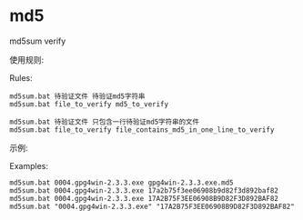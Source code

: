 # md5
md5sum verify

使用规则:  

Rules:

    md5sum.bat 待验证文件 待验证md5字符串
    md5sum.bat file_to_verify md5_to_verify

    md5sum.bat 待验证文件 只包含一行待验证md5字符串的文件
    md5sum.bat file_to_verify file_contains_md5_in_one_line_to_verify

示例:  

Examples:

    md5sum.bat 0004.gpg4win-2.3.3.exe gpg4win-2.3.3.exe.md5
    md5sum.bat 0004.gpg4win-2.3.3.exe 17a2b75f3ee06908b9d82f3d892baf82
    md5sum.bat 0004.gpg4win-2.3.3.exe 17A2B75F3EE06908B9D82F3D892BAF82
    md5sum.bat "0004.gpg4win-2.3.3.exe" "17A2B75F3EE06908B9D82F3D892BAF82"
